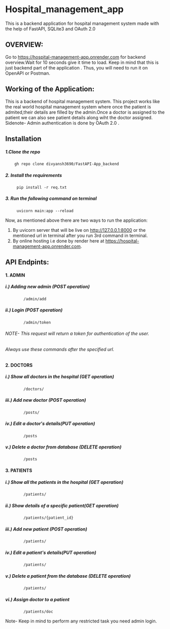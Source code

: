 # Hospital_management_app
This is a backend application for hospital management system made with the help of FastAPI, SQLite3 and OAuth 2.0


## OVERVIEW:
Go to https://hospital-management-app.onrender.com for backend overview.Wait for 10 seconds give it time to load.
Keep in mind that this is just backend part of the application .
Thus, you will need to run it on OpenAPI or Postman.

## Working of the Application:
This is a backend of hospital management system. This project works like the real world hospital management system where once the patient is admited,their details 
are filled by the admin.Once a doctor is assigned to the patient we can also see patient details along wiht the doctor assigned.
Sidenote- Admin authentication is done by OAuth 2.0 .


## Installation 
##### 1.Clone the repo
        gh repo clone divyansh3690/FastAPI-App_backend
        
##### 2. Install the requirements
         pip install -r req.txt
         
##### 3. Run the following command on terminal
         uvicorn main:app --reload


Now, as mentioned above there are two ways to run the application:
1. By uvicorn server that will be live on http://127.0.0.1:8000 or the mentioned url in terminal after you run 3rd command in terminal.
2. By online hosting i.e done by render here at https://hospital-management-app.onrender.com.



## API Endpints:
#### 1. ADMIN

##### i.)  Adding new admin (POST operation)
            /admin/add
##### ii.) Login (POST operation)
            /admin/token
######   NOTE- This request will return a token for authentication of the user.
######         Always use these commands after the specified url.

#### 2. DOCTORS
        
#####   i.)  Show all doctors in the hospital (GET operation)
            /doctors/        
#####   iii.) Add new doctor  (POST operation)            
            /posts/                     
#####   iv.)  Edit a doctor's details(PUT operation)            
            /posts   
#####   v.)   Delete a doctor from database (DELETE operation)            
            /posts
            
#### 3. PATIENTS
        
#####   i.)  Show all the patients in the hospital (GET operation)
            /patients/        
#####   ii.) Show details of a specific patient(GET operation)
            /patients/{patient_id}    
#####   iii.) Add new patient  (POST operation)            
            /patients/                     
#####   iv.)  Edit a patient's details(PUT operation)            
            /patients/
#####   v.)   Delete a patient from the database (DELETE operation)            
            /patients/
#####   vi.) Assign doctor to a patient
            /patients/doc
            
Note- Keep in mind to perform any restricted task you need admin login.
            
            
